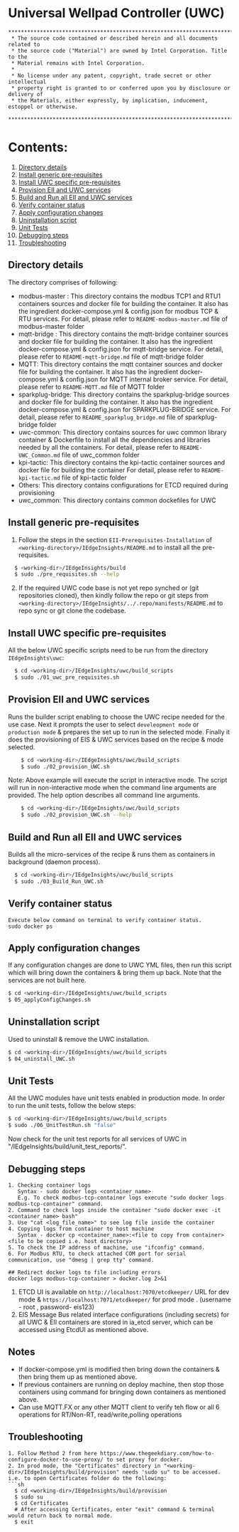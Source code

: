 # Universal Wellpad Controller (UWC)

```
********************************************************************************************************************
 * The source code contained or described herein and all documents related to
 * the source code ("Material") are owned by Intel Corporation. Title to the
 * Material remains with Intel Corporation.
 *
 * No license under any patent, copyright, trade secret or other intellectual
 * property right is granted to or conferred upon you by disclosure or delivery of
 * the Materials, either expressly, by implication, inducement, estoppel or otherwise.
 **********************************************************************************************************************
```

# Contents:
1. [Directory details](#directory-details)
2. [Install generic pre-requisites](#install-generic-pre-requisites)
3. [Install UWC specific pre-requisites](#install-UWC-specific-pre-requisites)
4. [Provision EII and UWC services](#Provision-EII-and-UWC-services)
5. [Build and Run all EII and UWC services](#build-and-run-all-eii-and-uwc-services)
6. [Verify container status](#verify-container-status)
7. [Apply configuration changes](#apply-configuration-changes)
8. [Uninstallation script](#uninstallation-script)
9. [Unit Tests](#unit-tests)
10. [Debugging steps](#debugging-steps) 
11. [Troubleshooting](#troubleshooting)

## Directory details
The directory comprises of following:
* modbus-master :
  This directory contains the modbus TCP1 and RTU1 containers sources and docker file for building the container. It also has the ingredient docker-compose.yml & config.json for modbus TCP & RTU services.
  For detail, please refer to `README-modbus-master.md` file of modbus-master folder
* mqtt-bridge :
  This directory contains the mqtt-bridge container sources and docker file for building the container. It also has the ingredient docker-compose.yml & config.json for mqtt-bridge service. 
  For detail, please refer to `README-mqtt-bridge.md` file of mqtt-bridge folder
* MQTT:
  This directory contains the mqtt container sources and docker file for building the container. It also has the ingredient docker-compose.yml & config.json for MQTT internal broker service.
  For detail, please refer to `README-MQTT.md` file of MQTT folder
* sparkplug-bridge:
  This directory contains the sparkplug-bridge sources and docker file for building the container. It also has the ingredient docker-compose.yml & config.json for SPARKPLUG-BRIDGE service.
  For detail, please refer to `README_sparkplug_bridge.md` file of sparkplug-bridge folder
* uwc-common:
  This directory contains sources for uwc common library container & Dockerfile to install all the dependencies and libraries needed by all the containers. For detail, please refer to `README-UWC_Common.md` file of uwc_common folder
* kpi-tactic:
  This directory contains the kpi-tactic container sources and docker file for building the container 
  For detail, please refer to `README-kpi-tactic.md` file of kpi-tactic folder
* Others:
  This directory contains configurations for ETCD required during provisioning
* uwc_common:
  This directory contains common dockefiles for UWC

## Install generic pre-requisites

1. Follow the steps in the section `EII-Prerequisites-Installation` of `<working-directory>/IEdgeInsights/README.md`  to install all the pre-requisites.

  ```sh
    $ <working-dir>/IEdgeInsights/build
    $ sudo ./pre_requisites.sh --help
  ```

2. If the required UWC code base is not yet repo synched or (git repositories cloned), then kindly follow the repo or git steps from  `<working-directory>/IEdgeInsights/../.repo/manifests/README.md` to repo sync or git clone the codebase.

## Install UWC specific pre-requisites
All the below UWC specific scripts need to be run from the directory `IEdgeInsights\uwc`:
  ```sh
    $ cd <working-dir>/IEdgeInsights/uwc/build_scripts
    $ sudo ./01_uwc_pre_requisites.sh
  ```

## Provision EII and UWC services
Runs the builder script enabling to choose the UWC recipe needed for the use case. Next it prompts the user to select `develeopment mode` or `production mode` & prepares the set up to run in the selected mode. Finally it does the provisioning of EIS & UWC services based on the recipe & mode selected. 
```sh
    $ cd <working-dir>/IEdgeInsights/uwc/build_scripts
    $ sudo ./02_provision_UWC.sh
```
Note: Above example will execute the script in interactive mode. 
The script will run in non-interactive mode when the command line arguments are provided. The help option describes all command line arguments.
```sh
    $ cd <working-dir>/IEdgeInsights/uwc/build_scripts
    $ sudo ./02_provision_UWC.sh --help
```

## Build and Run all EII and UWC services
Builds all the micro-services of the recipe & runs them as containers in background (daemon process).
```sh
  $ cd <working-dir>/IEdgeInsights/uwc/build_scripts
  $ sudo ./03_Build_Run_UWC.sh 
```

## Verify container status
```
Execute below command on terminal to verify container status.
sudo docker ps
```

## Apply configuration changes
If any configuration changes are done to UWC YML files, then run this script which will bring down the containers & bring them up back. Note that the services are not built here.
  ```sh
  $ cd <working-dir>/IEdgeInsights/uwc/build_scripts
  $ 05_applyConfigChanges.sh
  ```

## Uninstallation script
Used to uninstall & remove the UWC installation.
  ```sh
  $ cd <working-dir>/IEdgeInsights/uwc/build_scripts
  $ 04_uninstall_UWC.sh
  ```
## Unit Tests
All the UWC modules have unit tests enabled in production mode. In order to run the unit tests, follow the below steps:
```sh
$ cd <working-dir>/IEdgeInsights/uwc/build_scripts
$ sudo ./06_UnitTestRun.sh "false"
```
Now check for the unit test reports for all services of UWC in "<working-dir>/IEdgeInsights/build/unit_test_reports/".

## Debugging steps
```
1. Checking container logs 
   Syntax - sudo docker logs <container_name>
   E.g. To check modbus-tcp-container logs execute "sudo docker logs modbus-tcp-container" command.
2. Command to check logs inside the container "sudo docker exec -it <container_name> bash"
3. Use "cat <log_file_name>" to see log file inside the container
4. Copying logs from container to host machine
   Syntax - docker cp <container_name>:<file to copy from container> <file to be copied i.e. host directory>
5. To check the IP address of machine, use "ifconfig" command.
6. For Modbus RTU, to check attached COM port for serial communication, use "dmesg | grep tty" command.

## Redirect docker logs to file including errors
docker logs modbus-tcp-container > docker.log 2>&1
```

1. ETCD UI is available on `http://localhost:7070/etcdkeeper/` URL for dev mode & `https://localhost:7071/etcdkeeper/` for prod mode . (username - root , password- eis123)
2. EIS Message Bus related interface configurations (including secrets) for all UWC & EII containers are stored in ia_etcd server, which can be accessed using EtcdUI as mentioned above.

## Notes
*  If docker-compose.yml is modified then bring down the containers & then bring them up as mentioned above.
*  If previous containers are running on deploy machine, then stop those containers using command for bringing down containers as mentioned above.
*  Can use MQTT.FX or any other MQTT client to verify teh flow or all 6 operations for RT/Non-RT, read/write,polling operations

## Troubleshooting
```
1. Follow Method 2 from here https://www.thegeekdiary.com/how-to-configure-docker-to-use-proxy/ to set proxy for docker.
2. In prod mode, the "Certificates" directory in "<working-dir>/IEdgeInsights/build/provision" needs 'sudo su" to be accessed. i.e. to open Certificates folder do the following:
```sh
  $ cd <working-dir>/IEdgeInsights/build/provision
  $ sudo su
  $ cd Certificates
  # After accessing Certificates, enter "exit" command & terminal would return back to normal mode.
  $ exit
```
